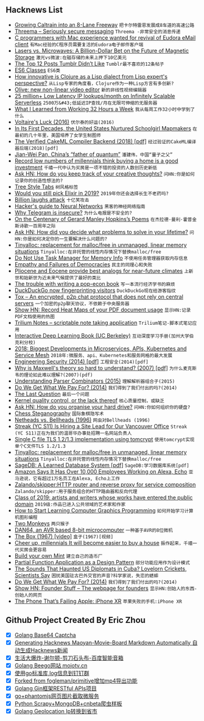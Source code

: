## Hacknews List


- [Growing Caltrain into an 8-Lane Freeway](http://caltrain-hsr.blogspot.com/2018/09/growing-caltrain-into-8-lane-freeway.html)  `把卡尔特雷恩发展成8车道的高速公路`
- [Threema – Seriously secure messaging](https://threema.ch/en)  `Threema -非常安全的消息传递`
- [C programmers with Mac experience wanted for revival of Eudora eMail client](https://www.reddit.com/r/opensource/comments/ad27vg/help_wanted_c_programmers_with_mac_experience/)  `有Mac经验的C程序员需要复活的Eudora电子邮件客户端`
- [Lasers vs. Microwaves: A Billion-Dollar Bet on the Future of Magnetic Storage](https://spectrum.ieee.org/computing/hardware/lasers-vs-microwaves-the-billiondollar-bet-on-the-future-of-magnetic-storage)  `激光vs微波:在磁存储的未来上押下10亿美元`
- [The Top 12 Posts Tumblr Didn’t Like](http://www.historicalfirearms.info/post/181783122299/the-top-12-post-tumblr-didnt-like)  `Tumblr最不喜欢的12条帖子`
- [ES6 Classes](https://www.javascriptjanuary.com/blog/es6-classes)  `ES6类`
- [How innovative is Clojure as a Lisp dialect from Lisp expert&#39;s perspective?](https://www.reddit.com/r/lisp/comments/acid7a/how_innovative_is_clojure_as_a_lisp_dialect_from/)  `从Lisp专家的角度看，Clojure作为一种Lisp方言有多创新?`
- [Olive: new non-linear video editor](http://libregraphicsworld.org/blog/entry/introducing-olive-new-non-linear-video-editor)  `新的非线性视频编辑器`
- [25 million&#43; Low Latency IP lookups/month on Infinitely Scalable Serverless](http://highscalability.com/blog/2018/4/2/how-ipdata-serves-25m-api-calls-from-10-infinitely-scalable.html?x=new)  `2500万&#43;低延迟IP查找/月在无限可伸缩的无服务器`
- [What I Learned from Working 32 Hours a Week](https://spin.atomicobject.com/2019/01/04/32-hours-lessons/)  `我从每周工作32小时中学到了什么`
- [Voltaire&#39;s Luck (2016)](https://www.laphamsquarterly.org/luck/voltaires-luck)  `伏尔泰的好运(2016)`
- [In Its First Decades, the United States Nurtured Schoolgirl Mapmakers](https://www.atlasobscura.com/articles/early-american-schoolgirl-maps)  `在最初的几十年里，美国培养了女学生制图师`
- [The Verified CakeML Compiler Backend (2018) [pdf]](https://www.cs.cmu.edu/~yongkiat/files/cakeml-jfp.pdf)  `经过验证的CakeML编译器后端(2018)[pdf]`
- [Jian-Wei Pan, China’s “father of quantum”](https://www.technologyreview.com/s/612596/the-man-turning-china-into-a-quantum-superpower/)  `潘建伟，中国“量子之父”`
- [Record low numbers of millennials think buying a home is a good investment](https://www.cnbc.com/2018/08/23/record-low-numbers-of-millennials-think-a-home-is-a-good-investment.html)  `千禧一代中认为买房是一项不错的投资的人数创历史新低`
- [Ask HN: How do you keep track of your creative thoughts?](item?id=18837345)  `问HN:你是如何记录你的创造性想法的?`
- [Tree Style Tabs](https://addons.mozilla.org/en-US/firefox/addon/tree-style-tab/)  `树风格标签`
- [Would you still pick Elixir in 2019?](https://github.com/dwyl/learn-elixir/issues/102)  `2019年你还会选择长生不老药吗?`
- [Billion laughs attack](https://en.wikipedia.org/wiki/Billion_laughs_attack)  `十亿笑攻击`
- [Hacker&#39;s guide to Neural Networks](http://karpathy.github.io/neuralnets/)  `黑客的神经网络指南`
- [Why Telegram is insecure?](https://gitlab.com/edu4rdshl/blog/blob/master/why-telegram-is-insecure.md)  `为什么电报是不安全的?`
- [On the Centenary of Gerard Manley Hopkins’s Poems](https://www.poetryfoundation.org/articles/148820/all-things-original-and-strange-5c1a9d2dd5aee)  `在杰拉德·曼利·霍普金斯诗歌一百周年之际`
- [Ask HN: How did you decide what problems to solve in your lifetime?](item?id=18837334)  `问HN:你是如何决定你的一生要解决什么问题的?`
- [Tinyalloc: replacement for malloc/free in unmanaged, linear memory situations](https://github.com/thi-ng/tinyalloc#thingtinyalloc)  `Tinyalloc:在非托管的线性内存情况下替换malloc/free`
- [Do Not Use Task Manager for Memory Info](https://mahdytech.com/2019/01/05/task-manager-memory-info/)  `不使用任务管理器获取内存信息`
- [Empathy and Failures of Democracies](https://mebassett.info/empathy-failures-democracy.html)  `民主的同理心和失败`
- [Pliocene and Eocene provide best analogs for near-future climates](https://www.pnas.org/content/115/52/13288)  `上新世和始新世为近未来气候提供了最好的类比`
- [The trouble with writing a pop-econ book](https://www.reddit.com/r/badeconomics/comments/7yc8v5/the_fiat_discussion_sticky_come_shoot_the_shit/dugzwu2/)  `写一本流行经济学书的麻烦`
- [DuckDuckGo now fingerprinting visitors](https://forums.whonix.org/t/duckduckgo-now-fingerprinting-visitors/6497)  `DuckDuckGo现在给游客指纹`
- [Tox – An encrypted, p2p chat protocol that does not rely on central servers](https://tox.chat/)  `一个加密的p2p聊天协议，不依赖于中央服务器`
- [Show HN: Record Heat Maps of your PDF document usage](item?id=18839249)  `显示HN:记录PDF文档使用的热图`
- [Trilium Notes – scriptable note taking application](https://github.com/zadam/trilium)  `Trilium笔记-脚本式笔记应用`
- [Interactive Deep Learning Book (UC Berkeley)](http://d2l.ai/chapter_introduction/index.html)  `互动深度学习手册(加州大学伯克利分校)`
- [2018: Biggest Developments in Microservices, APIs, Kubernetes and Service Mesh](https://glasnostic.com/blog/2018-review-predictions-microservices-api-gateways-kubernetes-service-mesh)  `2018年:微服务、api、Kubernetes和服务网格的最大发展`
- [Engineering Security (2014) [pdf]](https://www.cs.auckland.ac.nz/~pgut001/pubs/book.pdf)  `工程安全(2014)[pdf]`
- [Why is Maxwell&#39;s theory so hard to understand? (2007) [pdf]](http://www.damtp.cam.ac.uk/user/tong/em/dyson.pdf)  `为什么麦克斯韦的理论如此难以理解?(2007)(pdf)`
- [Understanding Parser Combinators (2015)](https://fsharpforfunandprofit.com/posts/understanding-parser-combinators/)  `理解解析器组合子(2015)`
- [Do We Get What We Pay For? (2014)](http://chrishofstader.com/do-we-get-what-we-pay-for/)  `我们得到了我们付出的吗?(2014)`
- [The Last Question](http://www.multivax.com/last_question.html)  `最后一个问题`
- [Kernel quality control, or the lack thereof](https://lwn.net/Articles/774114/)  `核心质量控制，或缺乏`
- [Ask HN: How do you organise your hard drive?](item?id=18836472)  `问HN:你如何组织你的硬盘?`
- [Chess Steganography](https://incoherency.co.uk/chess-steg/)  `国际象棋隐写术`
- [Netheads vs. Bellheads (1996)](https://www.wired.com/1996/10/atm-3/)  `网虫对Bellheads (1996)`
- [Streak (YC S11) Is Hiring a Site Lead for Our Vancouver Office](https://www.streak.com/careers/vancouver-site-lead)  `Streak (YC S11)正在为我们的温哥华办事处招聘一名网站负责人`
- [Single C file TLS 1.2/1.3 implementation using tomcrypt](https://github.com/eduardsui/tlse)  `使用tomcrypt实现单个C文件TLS 1.2/1.3`
- [Tinyalloc: replacement for malloc/free in unmanaged, linear memory situations](https://github.com/thi-ng/tinyalloc)  `Tinyalloc:在非托管的线性内存情况下替换malloc/free`
- [SageDB: A Learned Database System [pdf]](http://alexbeutel.com/papers/CIDR2019_SageDB.pdf)  `SageDB:学习数据库系统[pdf]`
- [Amazon Says It Has Over 10,000 Employees Working on Alexa, Echo](https://www.wsj.com/articles/amazon-says-it-has-over-10-000-employees-working-on-alexa-echo-1542138284)  `亚马逊说，它有超过1万名员工在Alexa, Echo上工作`
- [Zalando/skipper:HTTP router and reverse proxy for service composition](https://github.com/zalando/skipper)  `Zalando/skipper:用于服务组合的HTTP路由器和反向代理`
- [Class of 2019: artists and writers whose works have entered the public domain](https://publicdomainreview.org/collections/class-of-2019/)  `2019级:作品已进入公共领域的艺术家和作家`
- [How to Start Learning Computer Graphics Programming](https://erkaman.github.io/posts/beginner_computer_graphics.html)  `如何开始学习计算机图形编程`
- [Two Monkeys](http://riowang.blogspot.com/2018/12/two-monkeys.html)  `两只猴子`
- [DAN64, an AVR based 8-bit microcomputer](https://www.usebox.net/jjm/dan64/)  `一种基于AVR的8位微机`
- [The Box (1967) [video]](http://www.youtube.com/watch?v=sXFPT7FJ38k)  `盒子(1967)[视频]`
- [Cheer up, millennials It will become easier to buy a house](https://www.economist.com/britain/2019/01/05/cheer-up-millennials-it-will-become-easier-to-buy-a-house)  `振作起来，千禧一代买房会更容易`
- [Build your own Mint](https://github.com/yyx990803/build-your-own-mint)  `建立自己的造币厂`
- [Partial Function Application as a Design Pattern](http://willcrichton.net/notes/partial-application-design-pattern/)  `部分功能应用作为设计模式`
- [The Sounds That Haunted US Diplomats in Cuba? Lovelorn Crickets, Scientists Say](https://www.nytimes.com/2019/01/04/science/sonic-attack-cuba-crickets.html)  `困扰美国驻古巴外交官的声音?科学家说，失恋的蟋蟀`
- [Do We Get What We Pay For? (2014)](http://www.chrishofstader.com/do-we-get-what-we-pay-for/)  `我们得到了我们付出的吗?(2014)`
- [Show HN: Founder Stuff – The webpage for founders](https://founderstuff.xyz)  `显示HN:创始人的东西-创始人的网页`
- [The Phone That’s Failing Apple: iPhone XR](https://www.wsj.com/articles/the-phone-thats-failing-apple-iphone-xr-11546779603)  `苹果失败的手机:iPhone XR`

## Github Project Created By Eric Zhou

- [x] [Golang Base64 Captcha](https://github.com/mojocn/base64Captcha)
- [x] [Generating Hacknews Maoyan-Movie-Board Markdown Automatically 自动生成Hacknews新闻](https://github.com/dejavuzhou/md-genie)
- [x] [生活大爆炸-谢尔顿-剪刀石头布-百度智能音箱](https://github.com/mojocn/dueros-bang-game)
- [x] [Golang Beego网站 mojotv.cn](https://github.com/mojocn/www.mojotv.cn)
- [x] [使用go标准库,log信息到钉钉群](https://github.com/mojocn/dooger)
- [x] [Forked from fogleman/primitive增加mp4导出功能](https://github.com/mojocn/primitive)
- [x] [Golang Gin框架RESTful APIs项目](https://github.com/JJJJJJJerk/ezier-golang-web-api-framework)
- [x] [go+phantomjs网页图片截取微服务](https://github.com/mojocn/screen_shot)
- [x] [Python Scrapy+MongoDB+cnbeta爬虫样板](https://github.com/mojocn/scrapy_mongodb_boilerplate_cnbeta)
- [x] [Golang Geolocation Ip转换到省市](https://github.com/mojocn/ip2location)